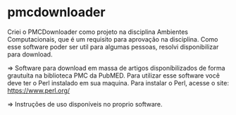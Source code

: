 # pmcdownloader

Criei o PMCDownloader como projeto na disciplina Ambientes Computacionais, que é um requisito para aprovação na disciplina. Como esse software poder ser util para algumas pessoas, resolvi disponibilizar para download.

=> Software para download em massa de artigos disponíbilizados de forma grautuíta na biblioteca PMC da PubMED.
Para utilizar esse software você deve ter o Perl instalado em sua maquina.
Para instalar o Perl, acesse o site: https://www.perl.org/

=> Instruções de uso disponíveis no proprio software.
